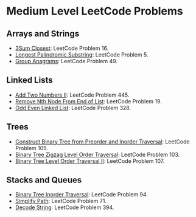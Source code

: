 # Medium Level LeetCode Problems

## Arrays and Strings

- [3Sum Closest](https://leetcode.com/problems/3sum-closest/): LeetCode Problem 16.
- [Longest Palindromic Substring](https://leetcode.com/problems/longest-palindromic-substring/): LeetCode Problem 5.
- [Group Anagrams](https://leetcode.com/problems/group-anagrams/): LeetCode Problem 49.

## Linked Lists

- [Add Two Numbers II](https://leetcode.com/problems/add-two-numbers-ii/): LeetCode Problem 445.
- [Remove Nth Node From End of List](https://leetcode.com/problems/remove-nth-node-from-end-of-list/): LeetCode Problem 19.
- [Odd Even Linked List](https://leetcode.com/problems/odd-even-linked-list/): LeetCode Problem 328.

## Trees

- [Construct Binary Tree from Preorder and Inorder Traversal](https://leetcode.com/problems/construct-binary-tree-from-preorder-and-inorder-traversal/): LeetCode Problem 105.
- [Binary Tree Zigzag Level Order Traversal](https://leetcode.com/problems/binary-tree-zigzag-level-order-traversal/): LeetCode Problem 103.
- [Binary Tree Level Order Traversal II](https://leetcode.com/problems/binary-tree-level-order-traversal-ii/): LeetCode Problem 107.

## Stacks and Queues

- [Binary Tree Inorder Traversal](https://leetcode.com/problems/binary-tree-inorder-traversal/): LeetCode Problem 94.
- [Simplify Path](https://leetcode.com/problems/simplify-path/): LeetCode Problem 71.
- [Decode String](https://leetcode.com/problems/decode-string/): LeetCode Problem 394.

